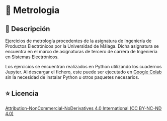 # 📏 Metrologia

## 📄 Descripción
Ejercicios de metrología procedentes de la asignatura de Ingeniería de Productos Electrónicos por la Universidad de Málaga. Dicha asignatura se encuentra en el marco de asignaturas de tercero de carrera de Ingeniería en Sistemas Electrónicos. <p>

Los ejercicios se encuentran realizados en Python utilizando los cuadernos Jupyter. Al descargar el fichero, este puede ser ejecutado en [Google Colab](https://colab.research.google.com/) sin la necesidad de instalar Python u otros paquetes necesarios. <p>

## ⭐️ Licencia
[Attribution-NonCommercial-NoDerivatives 4.0 International (CC BY-NC-ND 4.0)](https://creativecommons.org/licenses/by-nc-nd/4.0/)
